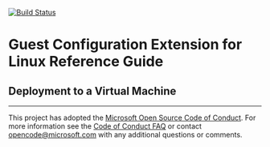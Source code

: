 [![Build Status](https://travis-ci.org/Azure/Guest-Configuration-Extension.svg?branch=master)](https://travis-ci.org/Azure/Guest-Configuration-Extension)

# Guest Configuration Extension for Linux Reference Guide

## Deployment to a Virtual Machine

-----
This project has adopted the [Microsoft Open Source Code of Conduct](https://opensource.microsoft.com/codeofconduct/). For more information see the [Code of Conduct FAQ](https://opensource.microsoft.com/codeofconduct/faq/) or contact [opencode@microsoft.com](mailto:opencode@microsoft.com) with any additional questions or comments.
